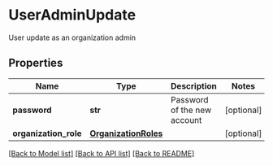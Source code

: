 # UserAdminUpdate

User update as an organization admin
## Properties
Name | Type | Description | Notes
------------ | ------------- | ------------- | -------------
**password** | **str** | Password of the new account | [optional] 
**organization_role** | [**OrganizationRoles**](OrganizationRoles.md) |  | [optional] 

[[Back to Model list]](../README.md#documentation-for-models) [[Back to API list]](../README.md#documentation-for-api-endpoints) [[Back to README]](../README.md)



